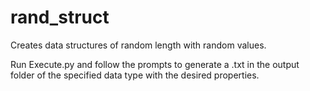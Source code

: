 # rand_struct
Creates data structures of random length with random values.

Run Execute.py and follow the prompts to generate a .txt in the output folder of the specified data type with the desired properties.

